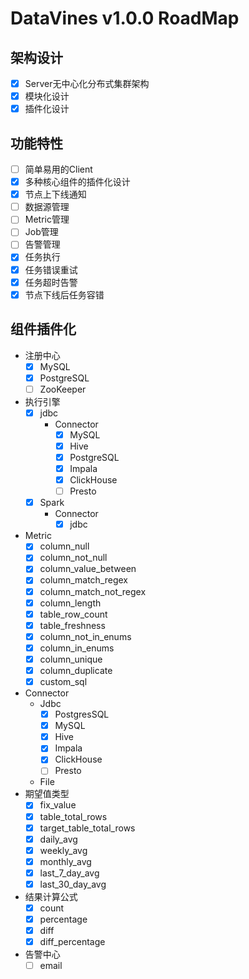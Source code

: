 # DataVines v1.0.0 RoadMap

## 架构设计
- [X] Server无中心化分布式集群架构
- [X] 模块化设计
- [X] 插件化设计
## 功能特性
- [ ] 简单易用的Client
- [X] 多种核心组件的插件化设计
- [X] 节点上下线通知
- [ ] 数据源管理
- [ ] Metric管理
- [ ] Job管理
- [ ] 告警管理
- [X] 任务执行
- [X] 任务错误重试
- [X] 任务超时告警
- [X] 节点下线后任务容错

## 组件插件化
- 注册中心
    - [X] MySQL
    - [X] PostgreSQL
    - [ ] ZooKeeper
- 执行引擎
    - [X] jdbc
        - Connector
            - [X] MySQL
            - [X] Hive
            - [X] PostgreSQL
            - [X] Impala
            - [X] ClickHouse
            - [ ] Presto
    - [X] Spark
        - Connector
            - [X] jdbc
- Metric
    - [X] column_null
    - [X] column_not_null
    - [X] column_value_between
    - [X] column_match_regex
    - [X] column_match_not_regex
    - [X] column_length
    - [X] table_row_count
    - [X] table_freshness
    - [X] column_not_in_enums
    - [X] column_in_enums
    - [X] column_unique
    - [X] column_duplicate
    - [X] custom_sql
- Connector
    - Jdbc
        - [X] PostgresSQL
        - [X] MySQL
        - [X] Hive
        - [X] Impala
        - [X] ClickHouse
        - [ ] Presto
    - File
- 期望值类型
    - [X] fix_value
    - [X] table_total_rows
    - [X] target_table_total_rows
    - [X] daily_avg
    - [X] weekly_avg
    - [X] monthly_avg
    - [X] last_7_day_avg
    - [X] last_30_day_avg
- 结果计算公式
    - [X] count
    - [X] percentage
    - [X] diff
    - [X] diff_percentage
- 告警中心
    - [ ] email